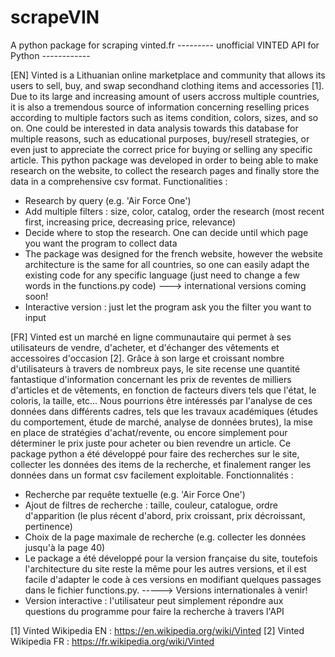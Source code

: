 # scrapeVIN
A python package for scraping vinted.fr 
--------- unofficial VINTED API for Python ------------

[EN]
Vinted is a Lithuanian online marketplace and community that allows its users to sell, buy, and swap secondhand clothing items and accessories [1]. Due to its large and increasing amount of users accross multiple countries, it is also a tremendous source of information concerning reselling prices according to multiple factors such as items condition, colors, sizes, and so on. One could be interested in data analysis towards this database for multiple reasons, such as educational purposes, buy/resell strategies, or even just to appreciate the correct price for buying or selling any specific article. This python package was developed in order to being able to make research on the website, to collect the research pages and finally store the data in a comprehensive csv format. 
Functionalities : 
- Research by query (e.g. 'Air Force One')
- Add multiple filters : size, color, catalog, order the research (most recent first, increasing price, decreasing price, relevance)
- Decide where to stop the research. One can decide until which page you want the program to collect data 
- The package was designed for the french website, however the website architecture is the same for all countries, so one can easily adapt the existing code for any specific language (just need to change a few words in the functions.py code) ---> international versions coming soon!
- Interactive version : just let the program ask you the filter you want to input

[FR]
Vinted est un marché en ligne communautaire qui permet à ses utilisateurs de vendre, d'acheter, et d'échanger des vêtements et accessoires d'occasion [2]. Grâce à son large et croissant nombre d'utilisateurs à travers de nombreux pays, le site recense une quantité fantastique d'information concernant les prix de reventes de milliers d'articles et de vêtements, en fonction de facteurs divers tels que l'état, le coloris, la taille, etc... Nous pourrions être intéressés par l'analyse de ces données dans différents cadres, tels que les travaux académiques (études du comportement, étude de marché, analyse de données brutes), la mise en place de stratégies d'achat/revente, ou encore simplement pour déterminer le prix juste pour acheter ou bien revendre un article. Ce package python a été développé pour faire des recherches sur le site, collecter les données des items de la recherche, et finalement ranger les données dans un format csv facilement exploitable. 
Fonctionnalités : 
- Recherche par requête textuelle (e.g. 'Air Force One')
- Ajout de filtres de recherche : taille, couleur, catalogue, ordre d'apparition (le plus récent d'abord, prix croissant, prix décroissant, pertinence) 
- Choix de la page maximale de recherche (e.g. collecter les données jusqu'à la page 40) 
- Le package a été développé pour la version française du site, toutefois l'architecture du site reste la même pour les autres versions, et il est facile d'adapter le code à ces versions en modifiant quelques passages dans le fichier functions.py. -----> Versions internationales à venir!
- Version interactive : l'utilisateur peut simplement répondre aux questions du programme pour faire la recherche à travers l'API

[1] Vinted Wikipedia EN : https://en.wikipedia.org/wiki/Vinted
[2] Vinted Wikipedia FR : https://fr.wikipedia.org/wiki/Vinted
